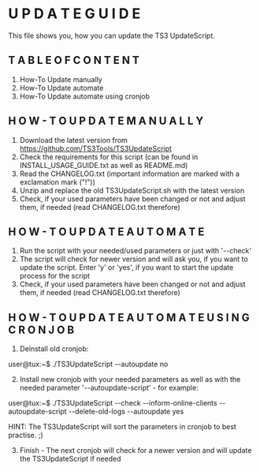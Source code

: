 # U P D A T E    G U I D E

This file shows you, how you can update the TS3 UpdateScript.

## T A B L E    O F    C O N T E N T

1. How-To Update manually
2. How-To Update automate
3. How-To Update automate using cronjob

## H O W - T O    U P D A T E    M A N U A L L Y

1. Download the latest version from https://github.com/TS3Tools/TS3UpdateScript
2. Check the requirements for this script (can be found in INSTALL_USAGE_GUIDE.txt as well as README.md)
3. Read the CHANGELOG.txt (important information are marked with a exclamation mark ("!"))
4. Unzip and replace the old TS3UpdateScript.sh with the latest version
5. Check, if your used parameters have been changed or not and adjust them, if needed (read CHANGELOG.txt therefore)

## H O W - T O    U P D A T E    A U T O M A T E

1. Run the script with your needed/used parameters or just with '--check'
2. The script will check for newer version and will ask you, if you want to update the script. Enter 'y' or 'yes', if you want to start the update process for the script
3. Check, if your used parameters have been changed or not and adjust them, if needed (read CHANGELOG.txt therefore)

## H O W - T O    U P D A T E    A U T O M A T E    U S I N G    C R O N J O B

1. Deinstall old cronjob:

  user@tux:~$ ./TS3UpdateScript --autoupdate no

2. Install new cronjob with your needed parameters as well as with the needed parameter '--autoupdate-script' - for example:

  user@tux:~$ ./TS3UpdateScript --check --inform-online-clients --autoupdate-script --delete-old-logs --autoupdate yes

   HINT: The TS3UpdateScript will sort the parameters in cronjob to best practise. ;)

3. Finish - The next cronjob will check for a newer version and will update the TS3UpdateScript if needed
